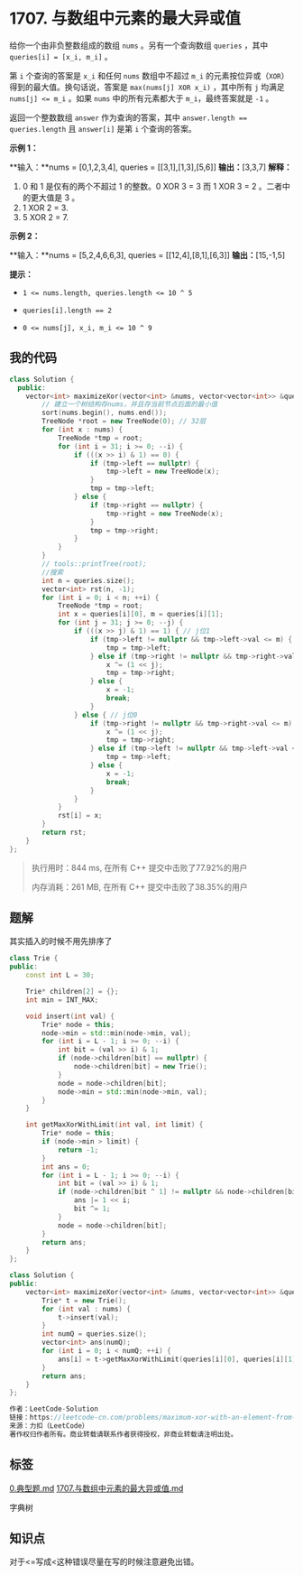 # 1707. 与数组中元素的最大异或值
给你一个由非负整数组成的数组 `nums` 。另有一个查询数组 `queries` ，其中 `queries[i] = [x_i, m_i]` 。

第 `i` 个查询的答案是 `x_i` 和任何 `nums` 数组中不超过 `m_i` 的元素按位异或（`XOR`）得到的最大值。换句话说，答案是 `max(nums[j] XOR x_i)` ，其中所有 `j` 均满足 `nums[j] <= m_i` 。如果 `nums` 中的所有元素都大于 `m_i`，最终答案就是 `-1` 。

返回一个整数数组<em> </em>`answer`<em> </em>作为查询的答案，其中<em> </em>`answer.length == queries.length`<em> </em>且<em> </em>`answer[i]`<em> </em>是第<em> </em>`i`<em> </em>个查询的答案。

 

**示例 1：**

**输入：**nums = [0,1,2,3,4], queries = [[3,1],[1,3],[5,6]]
**输出：**[3,3,7]
**解释：**
1) 0 和 1 是仅有的两个不超过 1 的整数。0 XOR 3 = 3 而 1 XOR 3 = 2 。二者中的更大值是 3 。
2) 1 XOR 2 = 3.
3) 5 XOR 2 = 7.


**示例 2：**

**输入：**nums = [5,2,4,6,6,3], queries = [[12,4],[8,1],[6,3]]
**输出：**[15,-1,5]




**提示：**


- `1 <= nums.length, queries.length <= 10 ^ 5`

- `queries[i].length == 2`

- `0 <= nums[j], x_i, m_i <= 10 ^ 9`


## 我的代码

```c++
class Solution {
  public:
    vector<int> maximizeXor(vector<int> &nums, vector<vector<int>> &queries) {
        // 建立一个树结构存nums，并且存当前节点后面的最小值
        sort(nums.begin(), nums.end());
        TreeNode *root = new TreeNode(0); // 32层
        for (int x : nums) {
            TreeNode *tmp = root;
            for (int i = 31; i >= 0; --i) {
                if (((x >> i) & 1) == 0) {
                    if (tmp->left == nullptr) {
                        tmp->left = new TreeNode(x);
                    }
                    tmp = tmp->left;
                } else {
                    if (tmp->right == nullptr) {
                        tmp->right = new TreeNode(x);
                    }
                    tmp = tmp->right;
                }
            }
        }
        // tools::printTree(root);
        //搜索
        int n = queries.size();
        vector<int> rst(n, -1);
        for (int i = 0; i < n; ++i) {
            TreeNode *tmp = root;
            int x = queries[i][0], m = queries[i][1];
            for (int j = 31; j >= 0; --j) {
                if (((x >> j) & 1) == 1) { // j位1
                    if (tmp->left != nullptr && tmp->left->val <= m) {
                        tmp = tmp->left;
                    } else if (tmp->right != nullptr && tmp->right->val <= m) {
                        x ^= (1 << j);
                        tmp = tmp->right;
                    } else {
                        x = -1;
                        break;
                    }
                } else { // j位0
                    if (tmp->right != nullptr && tmp->right->val <= m) {
                        x ^= (1 << j);
                        tmp = tmp->right;
                    } else if (tmp->left != nullptr && tmp->left->val <= m) {
                        tmp = tmp->left;
                    } else {
                        x = -1;
                        break;
                    }
                }
            }
            rst[i] = x;
        }
        return rst;
    }
};
```
> 执行用时：844 ms, 在所有 C++ 提交中击败了77.92%的用户
>
> 内存消耗：261 MB, 在所有 C++ 提交中击败了38.35%的用户

## 题解

其实插入的时候不用先排序了

```c++
class Trie {
public:
    const int L = 30;

    Trie* children[2] = {};
    int min = INT_MAX;

    void insert(int val) {
        Trie* node = this;
        node->min = std::min(node->min, val);
        for (int i = L - 1; i >= 0; --i) {
            int bit = (val >> i) & 1;
            if (node->children[bit] == nullptr) {
                node->children[bit] = new Trie();
            }
            node = node->children[bit];
            node->min = std::min(node->min, val);
        }
    }

    int getMaxXorWithLimit(int val, int limit) {
        Trie* node = this;
        if (node->min > limit) {
            return -1;
        }
        int ans = 0;
        for (int i = L - 1; i >= 0; --i) {
            int bit = (val >> i) & 1;
            if (node->children[bit ^ 1] != nullptr && node->children[bit ^ 1]->min <= limit) {
                ans |= 1 << i;
                bit ^= 1;
            }
            node = node->children[bit];
        }
        return ans;
    }
};

class Solution {
public:
    vector<int> maximizeXor(vector<int> &nums, vector<vector<int>> &queries) {
        Trie* t = new Trie();
        for (int val : nums) {
            t->insert(val);
        }
        int numQ = queries.size();
        vector<int> ans(numQ);
        for (int i = 0; i < numQ; ++i) {
            ans[i] = t->getMaxXorWithLimit(queries[i][0], queries[i][1]);
        }
        return ans;
    }
};

作者：LeetCode-Solution
链接：https://leetcode-cn.com/problems/maximum-xor-with-an-element-from-array/solution/yu-shu-zu-zhong-yuan-su-de-zui-da-yi-huo-7erc/
来源：力扣（LeetCode）
著作权归作者所有。商业转载请联系作者获得授权，非商业转载请注明出处。
```

## 标签
[0.典型题.md](0.典型题.md)
[1707.与数组中元素的最大异或值.md](1707.与数组中元素的最大异或值.md)

字典树

## 知识点

对于<=写成<这种错误尽量在写的时候注意避免出错。

